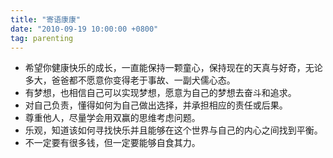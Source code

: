 ```yaml
---
title: "寄语康康"
date: "2010-09-19 10:00:00 +0800"
tag: parenting
---
```


* 希望你健康快乐的成长，一直能保持一颗童心，保持现在的天真与好奇，无论多大，爸爸都不愿意你变得老于事故、一副犬儒心态。
* 有梦想，也相信自己可以实现梦想，愿意为自己的梦想去奋斗和追求。
* 对自己负责，懂得如何为自己做出选择，并承担相应的责任或后果。
* 尊重他人，尽量学会用双赢的思维考虑问题。
* 乐观，知道该如何寻找快乐并且能够在这个世界与自己的内心之间找到平衡。
* 不一定要有很多钱，但一定要能够自食其力。
